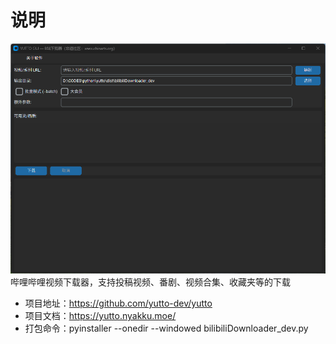 # 说明
![程序页面](home.png)
哔哩哔哩视频下载器，支持投稿视频、番剧、视频合集、收藏夹等的下载
- 项目地址：https://github.com/yutto-dev/yutto
- 项目文档：https://yutto.nyakku.moe/
- 打包命令：pyinstaller --onedir --windowed bilibiliDownloader_dev.py   